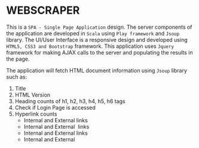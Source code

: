 # WEBSCRAPER

This is a ```SPA - Single Page Application``` design. The server components of the application are developed in ```Scala``` using ```Play framework``` and ```Jsoup``` library. The UI/User Interface is a responsive design and developed using ```HTML5, CSS3 and Bootstrap``` framework. This application uses ``Jquery`` framework for making AJAX calls to the server and populating the results in the page.

The application will fetch HTML document information using ```Jsoup``` library such as:
1.  Title
2.  HTML Version
3.  Heading counts of h1, h2, h3, h4, h5, h6 tags
3.  Check if Login Page is accessed
4.  Hyperlink counts
	- Internal and External <a> links
	- Internal and External <img> links
	- Internal and External <link> links
	- Internal and External <script> links
	- Internal and External <mailto> links

## HEALTH CHECK OF LINKS

This application also performs health check of all the links in the HTML document whether it can be reachable from the application using
```JSsoup``` library. This operation is performed using ```Scala Futures``` through asynchronous calls performing many operations in parallel in an ```efficient and non-blocking``` way. A ```CountDownLatch``` is used to track the Future asynchronous operations and await for all the Future tasks to finish executing the tasks.

## JSOUP LIBRARY

- Jsoup implements the WHATWG HTML5 specification, and parses HTML to the same DOM as modern browsers do.
- Jsoup can scrape and parse HTML from a URL, file, or string
- Jsoup can find and extract data, using DOM traversal or CSS selectors
- Jsoup cab manipulate the HTML elements, attributes, and text
- Jsoup can clean user-submitted content against a safe white-list, to prevent XSS attacks
- Jspup can output tidy HTML

## KNOWN ISSUES AND LIMITATIONS

The limitations of the application can be attributed to the limitations of the JSOUP library implementation.

- Too many HTTP Redirects (302) may be failed in some cases
- GIF images are not reachable in most of the cases
- PNG images are not reachable in some cases
- Download links such as zip or tar or gzip files cannot be reached due to unsupported mime type in Jsoup library.
- Documents and file formats such as ```pdf|doc|docx|ppt|pptx|xls|xlsx|epub|odt|odp|ods|swx|ps|rtf|txt|djvu|djv|zip|gzip|tar|gz|rar|bz2|z|
tiff|tif|swf|bmp|php|asp|jsp``` are not supported

## IDE SUPPORT

The code is written using ```IntelliJ IDEA Community Edition 2016.1.2```

## HOW TO BUILD AND RUN THE APPLICATION

This application uses SBT (SIMPLE BUILD TOOL) to build and run the application.

The application can be build as follows:

1.  Download and install [Scala](https://www.scala-lang.org/download/)
2.  Download and install [SBT](http://www.scala-sbt.org/download.html)
3.  Unzip the webscraper.zip file
4.  Navigate to project root directory i.e. webscraper
5.  Please enter ```sbt compile``` from the command line to compile the source files.
6.  Please enter ```sbt run``` from the command line to start and run the Play Server on port 9000
7.  Open a browser and enter http://localhost:9000
8.  Please enter website address in http(s) protocol

## HOW TO CLEAN THE BUILD

Pleas enter ```sbt clean``` from the command line from the root directory of the project.

